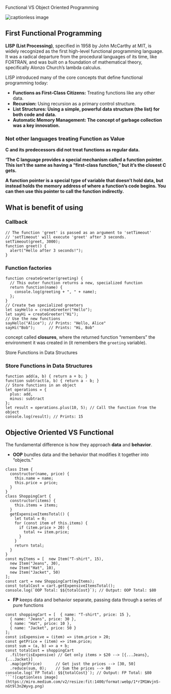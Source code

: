 Functional VS Object Oriented Programming

![captionless image](https://miro.medium.com/v2/resize:fit:1400/format:webp/1*B82aqV4HED91CzYKT1mi0A.jpeg)

First Functional Programming
----------------------------

**LISP (List Processing)**, specified in 1958 by John McCarthy at MIT, is widely recognized as the first high-level functional programming language. It was a radical departure from the procedural languages of its time, like FORTRAN, and was built on a foundation of mathematical theory, specifically Alonzo Church’s lambda calculus.

LISP introduced many of the core concepts that define functional programming today:

*   **Functions as First-Class Citizens:** Treating functions like any other data.
*   **Recursion:** Using recursion as a primary control structure.
*   **List Structures: Using a simple, powerful data structure (the list) for both code and data.**
*   **Automatic Memory Management: The concept of garbage collection was a key innovation.**

### **Not other languages treating Function as Value**

**C and its predecessors did not treat functions as regular data.**

**‘The C language provides a special mechanism called a function pointer. This isn’t the same as having a “first-class function,” but it’s the closest C gets.**

**A function pointer is a special type of variable that doesn’t hold data, but instead holds the memory address of where a function’s code begins. You can then use this pointer to call the function indirectly.**

What is benefit of using
------------------------

### Callback

```
// The function 'greet' is passed as an argument to 'setTimeout'
// 'setTimeout' will execute 'greet' after 3 seconds.
setTimeout(greet, 3000);
function greet() {
  alert("Hello after 3 seconds!");
}
```

### Function factories

```
function createGreeter(greeting) {
  // This outer function returns a new, specialized function
  return function(name) {
    console.log(greeting + ", " + name);
  };
}
// Create two specialized greeters
let sayHello = createGreeter("Hello");
let sayHi = createGreeter("Hi");
// Use the new functions
sayHello("Alice"); // Prints: "Hello, Alice"
sayHi("Bob");      // Prints: "Hi, Bob"
```

concept called **closures**, where the returned function “remembers” the environment it was created in (it remembers the `greeting` variable).

Store Functions in Data Structures

### Store Functions in Data Structures

```
function add(a, b) { return a + b; }
function subtract(a, b) { return a - b; }
// Store functions in an object
let operations = {
  plus: add,
  minus: subtract
};
let result = operations.plus(10, 5); // Call the function from the object
console.log(result); // Prints: 15
```

Objective Oriented VS Functional
--------------------------------

The fundamental difference is how they approach **data** and **behavior**.

*   **OOP** bundles data and the behavior that modifies it together into “objects.”

```
class Item {
  constructor(name, price) {
    this.name = name;
    this.price = price;
  }
}
class ShoppingCart {
  constructor(items) {
    this.items = items;
  }
  getExpensiveItemsTotal() {
    let total = 0;
    for (const item of this.items) {
      if (item.price > 20) {
        total += item.price;
      }
    }
    return total;
  }
}
const myItems = [  new Item("T-shirt", 15),
  new Item("Jeans", 30),
  new Item("Hat", 10),
  new Item("Jacket", 50)
];
const cart = new ShoppingCart(myItems);
const totalCost = cart.getExpensiveItemsTotal();
console.log(`OOP Total: $${totalCost}`); // Output: OOP Total: $80
```

*   **FP** keeps data and behavior separate, passing data through a series of pure functions

```
const shoppingCart = [  { name: "T-shirt", price: 15 },
  { name: "Jeans", price: 30 },
  { name: "Hat", price: 10 },
  { name: "Jacket", price: 50 }
];
const isExpensive = (item) => item.price > 20;
const getPrice = (item) => item.price;
const sum = (a, b) => a + b;
const totalCost = shoppingCart
  .filter(isExpensive) // Get only items > $20 --> [{...Jeans}, {...Jacket}]
  .map(getPrice)      // Get just the prices --> [30, 50]
  .reduce(sum, 0);    // Sum the prices --> 80
console.log(`FP Total: $${totalCost}`); // Output: FP Total: $80
```![captionless image](https://miro.medium.com/v2/resize:fit:1400/format:webp/1*rIM1WvjnS-nGt9l3n2Wyvg.png)